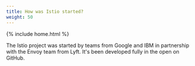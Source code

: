 ```yaml
---
title: How was Istio started?
weight: 50
---
```

{% include home.html %}

The Istio project was started by teams from Google and IBM in partnership with the Envoy team from Lyft. It's been
developed fully in the open on GitHub.

